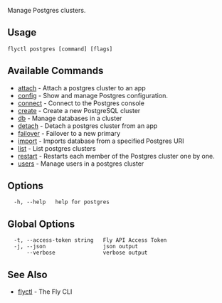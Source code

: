 Manage Postgres clusters.


## Usage
~~~
flyctl postgres [command] [flags]
~~~

## Available Commands
* [attach](/docs/flyctl/postgres-attach/)	 - Attach a postgres cluster to an app
* [config](/docs/flyctl/postgres-config/)	 - Show and manage Postgres configuration.
* [connect](/docs/flyctl/postgres-connect/)	 - Connect to the Postgres console
* [create](/docs/flyctl/postgres-create/)	 - Create a new PostgreSQL cluster
* [db](/docs/flyctl/postgres-db/)	 - Manage databases in a cluster
* [detach](/docs/flyctl/postgres-detach/)	 - Detach a postgres cluster from an app
* [failover](/docs/flyctl/postgres-failover/)	 - Failover to a new primary
* [import](/docs/flyctl/postgres-import/)	 - Imports database from a specified Postgres URI
* [list](/docs/flyctl/postgres-list/)	 - List postgres clusters
* [restart](/docs/flyctl/postgres-restart/)	 - Restarts each member of the Postgres cluster one by one.
* [users](/docs/flyctl/postgres-users/)	 - Manage users in a postgres cluster

## Options

~~~
  -h, --help   help for postgres
~~~

## Global Options

~~~
  -t, --access-token string   Fly API Access Token
  -j, --json                  json output
      --verbose               verbose output
~~~

## See Also

* [flyctl](/docs/flyctl/help/)	 - The Fly CLI

